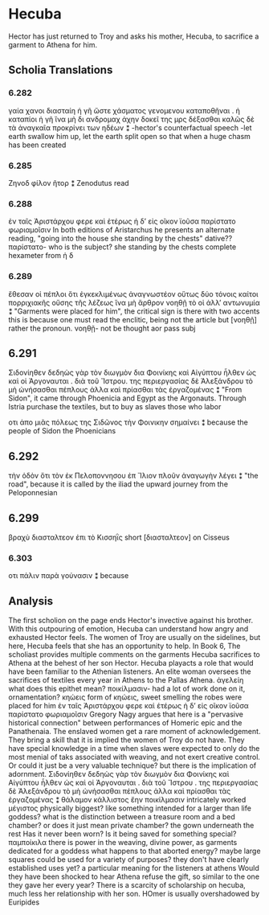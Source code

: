 # Hecuba
Hector has just returned to Troy and asks his mother, Hecuba, to sacrifice a garment to Athena for him.
## Scholia Translations
### 6.282
γαία χανοι διασταίη ἡ γῆ ὥστε χάσματος γενομενου καταποθῆναι . ἠ καταπίοι ἡ γῆ ἵνα μὴ δι ανδρομαχ ἀχην δοκεῖ της μρς δέξασθαι καλῶς δὲ τὰ ἀναγκαῖα προκρίνει των ηδέων ⁑
-hector's counterfactual speech
-let earth swallow him up, let the earth split open so that when a huge chasm has been created
### 6.285
Ζηνοδ φίλον ῆτορ ⁑ 
Zenodutus read 
### 6.288
ἐν ταῖς Ἀριστάρχου φερε καὶ ἑτέρως ἡ δ’ εἰς οῖκον ϊοῦσα παρίστατο φωριαμοῖσιν
In both editions of Aristarchus he presents an alternate reading, "going into the house she standing by the chests"
dative?? παρίστατο- who is the subject? she standing by the chests
complete hexameter from  ἡ δ
### 6.289
ἔθεσαν οἱ πέπλοι ὅτι ἐγκεκλιμένως ἀναγνωστέον οὕτως δύο τόνοις καίτοι πορριχιακῆς οὔσης τῆς λέζεως ἵνα μὴ ἄρθρον νοηθῇ τὸ οἱ ἀλλ’ αντωνυμία ⁑
"Garments were placed for him",  the critical sign is there with two accents this is because one must read the enclitic, being not the article but [νοηθῇ] rather the pronoun.
νοηθῇ- not be thought aor pass subj
## 6.291
 Σιδονίηθεν δεδηὼς γὰρ τὸν διωγμὸν δια Φοινίκης καὶ Αἰγύπτου ἦλθεν ὡς καὶ οἱ Ἀργοναυται . διὰ τοῦ Ἴστρου.
 της περιεργασίας δὲ Ἀλεξάνδρου τὸ μὴ ὠνήσασθαι πέπλους ἀλλα καὶ πρίασθαι τὰς ἐργαζομένας ⁑
 "From Sidon", it came through Phoenicia and Egypt as the Argonauts. Through Istria
 purchase the textiles, but to buy as slaves those who labor
 
 οτι ἀπο μιᾶς πόλεως της Σιδῶνος τὴν Φοινικην σημαίνει ⁑
 because the people of Sidon the Phoenicians
 ## 6.292
  τὴν ὁδὸν ὅτι τὸν ἐκ Πελοποννησου ἐπ Ἴλιον πλοῦν ἀναγωγὴν λέγει ⁑
 "the road", because it is called by the iliad the upward journey from the Peloponnesian
 ## 6.299
 βραχὺ διασταλτεον ἐπι τὸ Κισσηῒς
 short [διασταλτεον] on Cisseus
 ### 6.303
 οτι πάλιν παρὰ γούνασιν ⁑
 because
## Analysis
The first scholion on the page ends Hector's invective against his brother. With this outpouring of emotion, Hecuba can understand how angry and exhausted Hector feels. The women of Troy are usually on the sidelines, but here, Hecuba feels that she has an opportunity to help. In Book 6, The scholiast provides multiple comments on the garments Hecuba sacrifices to Athena at the behest of her son Hector. Hecuba playacts a role that would have been familiar to the Athenian listeners. 
An elite woman oversees the sacrifices of textiles every year in Athens to the Pallas Athena.
ἀγελείη what does this epithet mean?
ποικίλμασιν- had a lot of work done on it, ornamentation?
κηώεις
 form of κηώεις, sweet smelling
the robes were placed for him
 ἐν ταῖς Ἀριστάρχου φερε καὶ ἑτέρως ἡ δ’ εἰς οῖκον ϊοῦσα παρίστατο φωριαμοῖσιν 
 Gregory Nagy argues that here is a "pervasive historical connection" between performances of Homeric epic and the Panathenaia. 
The enslaved women get a rare moment of acknowledgement. They bring a skill that it is implied the women of Troy do not have. They have special knowledge in a time when slaves were expected to only do the most menial of taks associated with weaving, and not exert creative control. Or could it just be a very valuable technique? but there is the implication of adornment.
Σιδονίηθεν δεδηὼς γὰρ τὸν διωγμὸν δια Φοινίκης καὶ Αἰγύπτου ἦλθεν ὡς καὶ οἱ Ἀργοναυται . διὰ τοῦ Ἴστρου . της περιεργασίας δὲ Ἀλεξάνδρου τὸ μὴ ὠνήσασθαι πέπλους ἀλλα καὶ πρίασθαι τὰς ἐργαζομένας ⁑
θάλαμον
κάλλιστος ἔην ποικίλμασιν intricately worked
μέγιστος physically biggest? like something intended for a larger than life goddess?
what is the distinction between a treasure room and a bed chamber? or does it just mean private chamber? 
the gown underneath the rest
Has it never been worn? Is it being saved for something special?
παμποίκιλα there is power in the weaving, divine power, as garments dedicated for a goddess 
what happens to that aborted energy?
maybe large squares could be used for a variety of purposes? they don't have clearly established uses yet?
a particular meaning for the listeners at athens
Would they have been shocked to hear Athena refuse the gift,  so similar to the one they gave her every year?
There is a scarcity of scholarship on hecuba, much less her relationship with her son. HOmer is usually overshadowed by Euripides

